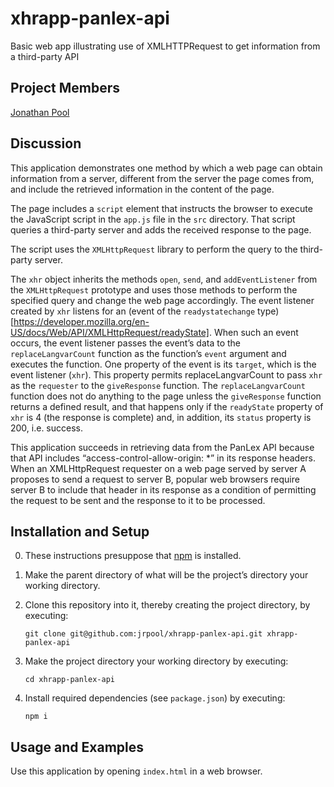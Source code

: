 # xhrapp-panlex-api
Basic web app illustrating use of XMLHTTPRequest to get information from a third-party API

## Project Members

[Jonathan Pool](https://github.com/jrpool)

## Discussion

This application demonstrates one method by which a web page can obtain information from a server, different from the server the page comes from, and include the retrieved information in the content of the page.

The page includes a `script` element that instructs the browser to execute the JavaScript script in the `app.js` file in the `src` directory. That script queries a third-party server and adds the received response to the page.

The script uses the `XMLHttpRequest` library to perform the query to the third-party server.

The `xhr` object inherits the methods `open`, `send`, and `addEventListener` from the `XMLHttpRequest` prototype and uses those methods to perform the specified query and change the web page accordingly. The event listener created by `xhr` listens for an (event of the `readystatechange` type)[https://developer.mozilla.org/en-US/docs/Web/API/XMLHttpRequest/readyState]. When such an event occurs, the event listener passes the event’s data to the `replaceLangvarCount` function as the function’s `event` argument and executes the function. One property of the event is its `target`, which is the event listener (`xhr`). This property permits replaceLangvarCount to pass `xhr` as the `requester` to the `giveResponse` function. The `replaceLangvarCount` function does not do anything to the page unless the `giveResponse` function returns a defined result, and that happens only if the `readyState` property of `xhr` is 4 (the response is complete) and, in addition, its `status` property is 200, i.e. success.

This application succeeds in retrieving data from the PanLex API because that API includes “access-control-allow-origin: *” in its response headers. When an XMLHttpRequest requester on a web page served by server A proposes to send a request to server B, popular web browsers require server B to include that header in its response as a condition of permitting the request to be sent and the response to it to be processed.

## Installation and Setup

0. These instructions presuppose that [npm][npm] is installed.

1. Make the parent directory of what will be the project’s directory your working directory.

2. Clone this repository into it, thereby creating the project directory, by executing:

    `git clone git@github.com:jrpool/xhrapp-panlex-api.git xhrapp-panlex-api`

2. Make the project directory your working directory by executing:

    `cd xhrapp-panlex-api`

3. Install required dependencies (see `package.json`) by executing:

    `npm i`

## Usage and Examples

Use this application by opening `index.html` in a web browser.

[npm]: https://www.npmjs.com/
